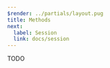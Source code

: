 ```yaml
---
$render: ../partials/layout.pug
title: Methods
next:
  label: Session
  link: docs/session
---
```


TODO
